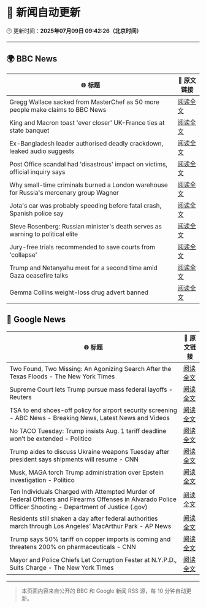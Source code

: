 # 🧠 新闻自动更新

🕒 更新时间：**2025年07月09日 09:42:26（北京时间）**

---

## 🌍 BBC News

| 🌐 标题 | 🔗 原文链接 |
|--------|-------------|
| Gregg Wallace sacked from MasterChef as 50 more people make claims to BBC News | [阅读全文](https://www.bbc.com/news/articles/cewgz0qw77lo) |
| King and Macron toast 'ever closer' UK-France ties at state banquet | [阅读全文](https://www.bbc.com/news/articles/cvg87y6d5j4o) |
| Ex-Bangladesh leader authorised deadly crackdown, leaked audio suggests | [阅读全文](https://www.bbc.com/news/articles/cn4l1z5qd1vo) |
| Post Office scandal had 'disastrous' impact on victims, official inquiry says | [阅读全文](https://www.bbc.com/news/articles/cz9k4lvg77lo) |
| Why small-time criminals burned a London warehouse for Russia's mercenary group Wagner | [阅读全文](https://www.bbc.com/news/articles/czjkke22gv9o) |
| Jota's car was probably speeding before fatal crash, Spanish police say | [阅读全文](https://www.bbc.com/news/articles/cn4l1n45l1xo) |
| Steve Rosenberg: Russian minister's death serves as warning to political elite | [阅读全文](https://www.bbc.com/news/articles/c0l49310z2go) |
| Jury-free trials recommended to save courts from 'collapse' | [阅读全文](https://www.bbc.com/news/articles/cm2m808kml0o) |
| Trump and Netanyahu meet for a second time amid Gaza ceasefire talks | [阅读全文](https://www.bbc.com/news/articles/ce3newwl1zeo) |
| Gemma Collins weight-loss drug advert banned | [阅读全文](https://www.bbc.com/news/articles/cvgnr0xg7rno) |

## 📰 Google News

| 🌐 标题 | 🔗 原文链接 |
|--------|-------------|
| Two Found, Two Missing: An Agonizing Search After the Texas Floods - The New York Times | [阅读全文](https://news.google.com/rss/articles/CBMif0FVX3lxTE1vdy1ZVHZDYkxOcWgyQnJLVFJhYmZ6SVN3cW5qWWtfMzVXU1gyYnZudm1lYVgtWHNFbHp6bFpaY0EwWEF1OWtiMW9uN0k5czF2cGVRY3k3dG5fcFdNVzI2SGtZSVdSWlBBNk0xTlNmUFVacTRWS2lIWkpscXBSdE0?oc=5) |
| Supreme Court lets Trump pursue mass federal layoffs - Reuters | [阅读全文](https://news.google.com/rss/articles/CBMivwFBVV95cUxQWnV0SFNRUERZMlBqT1dtb0ltZVdESVM4cUROeUVXSkxJVlhFR1drMEtUX3JFZldIaFpUZW5XVDZRRWNES3Q1VHpUcG90bnZjU2ZnWC1UbjB5ZDJrdWhGdmY3UGlMaVRiazM4SEVSODBLMWpmLW5hbUctU2F4bmxaWmdVcThoMG5FX2MxUURfVU9HSnZRT3pLUmJfWVZ4OFhDSHVnSmQ1SFdvV1VDTlNhRzgtZVVIcHVPX3hQTVo3QQ?oc=5) |
| TSA to end shoes-off policy for airport security screening - ABC News - Breaking News, Latest News and Videos | [阅读全文](https://news.google.com/rss/articles/CBMinAFBVV95cUxQdVRrRl9kZmlBcXBEVTJfSHBkemdZQm1SNWdMY3V3Z1dtX0lQQmdPNDZ3aEVZT3FlMmN6eERnVlJqa0Rfdk9tWVZMTXAxWmNURW9UdXAyQUVfSkh3Y3EzaGZBSEhibXZ4cHVOelQzVmlFUUdyb1pJem52VkZuUDhEdm1zNzNUdWd4T1VQeVZTTlEwR0JBaU0tMHdSOErSAaIBQVVfeXFMTkNITld2M2RibWpxMDAyLTM5YlVaZTNVdlBwVjFJLVV1Ulp4WnVoTTBCWGR6ejdGdkxXOHdhUTVXd052WU1EZ2gyY3VudlVGM1lIYjF6VklXVHRFcUdXclBGdDZoV055UW5WSGlPdWdJa3U1SjVBYnFoMVBTN2lmUWRSSUtoT1FRcmRQM1FTTFcwM1EwakNHYWlwUjg1Q0NRWE9B?oc=5) |
| No TACO Tuesday: Trump insists Aug. 1 tariff deadline won’t be extended - Politico | [阅读全文](https://news.google.com/rss/articles/CBMihwFBVV95cUxNUmFEV09JZERiWndfYjJqLUJMVUhDa3JRMk5XVXBFWElDcVRGeDExT2c1QTFMWUh2a0ZIaHR1aEw2RHB1cmI3WTFMdW0xbU9rR1oyYTVpdEZOLUxUYXVBX3F3MVJTbzE0enZ1bnpLRmRhX2NrX1prdnN2S3JLa3hLdW1JbzAyX2s?oc=5) |
| Trump aides to discuss Ukraine weapons Tuesday after president says shipments will resume - CNN | [阅读全文](https://news.google.com/rss/articles/CBMic0FVX3lxTE01cUNtWkVSNU9XRUNaaHJyME54OVZlclBfU21wVHVyU045X0JsVjRrQkk3SFdTYmNWaWFUNGZzUUZSZkl6NzBzZWdxX01uSlhpMk5oYS1FRE1OWk5tYmJsb2JFT2RiN1p4OW5qeTdZUXROMjTSAXhBVV95cUxOcFFWaTRPZXhhcEdRUy1FaGZVTmNRUTRsalMyb2FqV3F0djBJSlh6NHlYNWU5aUxmZW96eDJzdmJnbzdkTmNldW8zbkRicDNPT1ZtWXpOZlo4d08wWUd0Y2g2OURKeXlzNXlITjNUcGd0TllmNUlISks?oc=5) |
| Musk, MAGA torch Trump administration over Epstein investigation - Politico | [阅读全文](https://news.google.com/rss/articles/CBMijwFBVV95cUxQT2FrcVBWdndhOExiVUplcER6R2l0bFd4UVNQdkZpS2pkQ0FJSkFzTGMtZmIwT1dkWWVaWlMzNkhKeFBYc0F2Qk9tcUFDRlktT0ZzQTFTNnFPZHI1NmxobDZSSzVRaFhPaVdPVlBqYVNCQ1kyTG9ZOWN1QmJGOGYtUC1vS2Izb3dubFZmWDB0bw?oc=5) |
| Ten Individuals Charged with Attempted Murder of Federal Officers and Firearms Offenses in Alvarado Police Officer Shooting - Department of Justice (.gov) | [阅读全文](https://news.google.com/rss/articles/CBMitwFBVV95cUxNX1RHVEN0alFhOVQyQjhqTEJDNFcxdDBZSUxlOVNjU3htUDRiLTI3a2g5bW5hM1BZQ0ZMZ1pOeXVyOUxiSkhrbWw4dy1FY0FWbXRuVDgwejczNUdTSFMyTGFFODVxSDJkZXkwcWJzRFVrOEtWa2RxS09CdDRSS1dnV2NLbkVrMTI2azlXUVRfMWhnNWlOZXlQRHNheEIzek95QnJabGhydWo2QTF1WUtwVlgzeDVoSWs?oc=5) |
| Residents still shaken a day after federal authorities march through Los Angeles' MacArthur Park - AP News | [阅读全文](https://news.google.com/rss/articles/CBMitAFBVV95cUxPQ1AxLUZTS2lMSENVdk9tdk84bW9IdkQ0Yi1JRmpyeUxXTF9PRGp4WVBGUWIzRThEUmpyUHhjdURIQkxZU2h3VmczcGs1Vy05cVZVYmo2NWIzb0VoYnVCMXZnUUw1MzVlaTRuTlRUN3Zsam9HQkFnWWs4TkMwdHdMTU5Ya2ZuLUZqR3pwRXVybEZ6WW9tZUxNZUdBY2l3QVk2SW1ia1VsTmp4U1pCY0dzRUhGUWQ?oc=5) |
| Trump says 50% tariff on copper imports is coming and threatens 200% on pharmaceuticals - CNN | [阅读全文](https://news.google.com/rss/articles/CBMia0FVX3lxTFAzcG5POHVnU0xxd3pCanRJSTZtS3RrSUo3Tm5peVhBWmVJdGVwLXV0dmQ4eS10WkY5c1hnY1lKcVIxdWRyQWJxZi1aQkpla200UjREMGFBQ2tocTlxTGROYmZQcHdYakxoeWVj0gFwQVVfeXFMT3BPOTBkaGFoRk5jVVdMTzYwemp4UFpFcHBOVkhrMEtSRlFnQlFEc1UxN0p0UFNZNVYxQnFpal9UbENaNkFnZjkxd2RHQ1ZQUXMtSnlUb3RHTE51NGVsZFI5ODYyTHMwZWZvY0lHM3Jieg?oc=5) |
| Mayor and Police Chiefs Let Corruption Fester at N.Y.P.D., Suits Charge - The New York Times | [阅读全文](https://news.google.com/rss/articles/CBMihgFBVV95cUxNM2ZzXzdKcjlMb2YwUEJEa0RiNmtTQnRYVTFpNTNnTV94RE5fY0xtdGtib2pldXhGVUR6VmZXRFJEdEZhSVlWU3lQVjVCbVVlWU81YjV3NVk0aVVERHlSRmY2cTNQemhPT0tXaXgyUWhOcmV3VDRQTHZEX3VmSERfWlJ0VUlsQQ?oc=5) |

---
> 本页面内容来自公开的 BBC 和 Google 新闻 RSS 源，每 10 分钟自动更新。